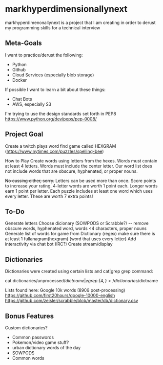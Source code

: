 # markhyperdimensionallynext
markhyperdimenonallynext is a project that I am creating in order to derust my programming skills for a technical interview

## Meta-Goals
I want to practice/derust the following:
* Python
* Github
* Cloud Services (especially blob storage)
* Docker

If possible I want to learn a bit about these things:
* Chat Bots
* AWS, especially S3

I'm trying to use the design standards set forth in PEP8
https://www.python.org/dev/peps/pep-0008/

## Project Goal
Create a twitch plays word find game called HEXGRAM (https://www.nytimes.com/puzzles/spelling-bee)

How to Play
Create words using letters from the hexes.
Words must contain at least 4 letters.
Words must include the center letter.
Our word list does not include words that are obscure, hyphenated, or proper nouns.

~~No cussing either, sorry.~~
Letters can be used more than once.
Score points to increase your rating.
4-letter words are worth 1 point each.
Longer words earn 1 point per letter.
Each puzzle includes at least one word which uses every letter. These are worth 7 extra points!

## To-Do
Generate letters
Choose dicionary (SOWPODS or Scrabble?)
-- remove obscure words, hyphenated word, words <4 characters, proper nouns
Generate list of words for game from Dictionary (regex)
make sure there is at least 1 fullanagram(hexgram) (word that uses every letter)
Add interactivity via chat bot (IRC?)
Create stream/display

## Dictionaries
Dictionaries were created using certain lists and cat|grep
grep command:

cat dictionaries/unprocessed/$dictname | egrep .\{4,\} > /dictionaries/$dictname

Lists found here:
Google 10k words (8906 post-processing)
https://github.com/first20hours/google-10000-english
https://github.com/zeisler/scrabble/blob/master/db/dictionary.csv

## Bonus Features
Custom dictionaries?
* Common passwords
* Pokemon/video game stuff?
* urban dictionary words of the day
* SOWPODS
* Common words
